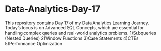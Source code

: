 # Data-Analytics-Day-17
This repository contains Day 17 of my Data Analytics Learning Journey. Today’s focus is on Advanced SQL Concepts, which are essential for handling complex queries and real-world analytics problems.  1)Subqueries (Nested Queries) 2)Window Functions 3)Case Statements 4)CTEs 5)Performance Optimization
